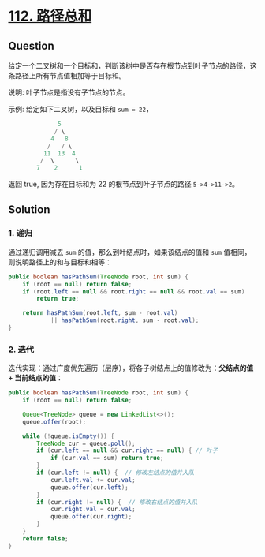 # [112. 路径总和](https://leetcode-cn.com/problems/path-sum/)

## Question

给定一个二叉树和一个目标和，判断该树中是否存在根节点到叶子节点的路径，这条路径上所有节点值相加等于目标和。

说明: 叶子节点是指没有子节点的节点。

示例: 
给定如下二叉树，以及目标和 `sum = 22`，

```java
              5
             / \
            4   8
           /   / \
          11  13  4
         /  \      \
        7    2      1
```

返回 true, 因为存在目标和为 22 的根节点到叶子节点的路径 `5->4->11->2`。

## Solution

### 1. 递归

通过递归调用减去 `sum` 的值，那么到叶结点时，如果该结点的值和 `sum` 值相同，则说明路径上的和与目标和相等：

```java
public boolean hasPathSum(TreeNode root, int sum) {
    if (root == null) return false;
    if (root.left == null && root.right == null && root.val == sum)
        return true;

    return hasPathSum(root.left, sum - root.val)
            || hasPathSum(root.right, sum - root.val);
}
```

### 2. 迭代

迭代实现：通过广度优先遍历（层序），将各子树结点上的值修改为：**父结点的值 + 当前结点的值**：

```java
public boolean hasPathSum(TreeNode root, int sum) {
    if (root == null) return false;

    Queue<TreeNode> queue = new LinkedList<>();
    queue.offer(root);

    while (!queue.isEmpty()) {
        TreeNode cur = queue.poll();
        if (cur.left == null && cur.right == null) { // 叶子
            if (cur.val == sum) return true;
        }
        if (cur.left != null) {  // 修改左结点的值并入队
            cur.left.val += cur.val;
            queue.offer(cur.left);
        }
        if (cur.right != null) {  // 修改右结点的值并入队
            cur.right.val = cur.val;
            queue.offer(cur.right);
        }
    }
    return false;
}
```
